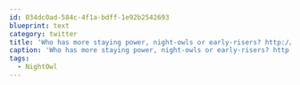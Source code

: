 ```yaml
---
id: 034dc0ad-584c-4f1a-bdff-1e92b2542693
blueprint: text
category: twitter
title: 'Who has more staying power, night-owls or early-risers? http://j.mp/kvK6MX #NightOwl'
caption: 'Who has more staying power, night-owls or early-risers? http://j.mp/kvK6MX <span class="hashtag hashtag_local">#<a href="http://tweettemp.darylchymko.ca/?tag=nightowl">NightOwl</a>'
tags:
  - NightOwl
---
```

